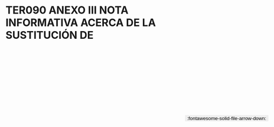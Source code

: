 
# TER090 ANEXO III NOTA INFORMATIVA ACERCA DE LA SUSTITUCIÓN DE

<a href='../TER090 ANEXO III NOTA INFORMATIVA ACERCA DE LA SUSTITUCIÓN DE.pdf' download>
<button class='md-button -primary' 
id='download-btn' style="position: fixed; top: 10%; right: 20px; 
        transform: translateY(-50%); z-index: 1000;  border: none; ">
:fontawesome-solid-file-arrow-down: 
</button>
</a>

<div 
    id='../TER090 ANEXO III NOTA INFORMATIVA ACERCA DE LA SUSTITUCIÓN DE.pdf' 
    data-pdf-url='../TER090 ANEXO III NOTA INFORMATIVA ACERCA DE LA SUSTITUCIÓN DE.pdf'
    style=' width: 100%; height: auto;overflow: auto;'>
</div>

